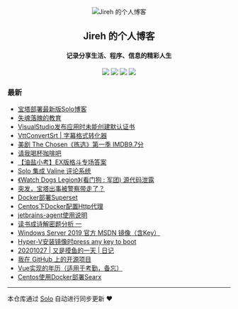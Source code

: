 <p align="center"><img alt="Jireh 的个人博客" src="https://img.hacpai.com/avatar/1532946657098_1532946825204.jpeg"></p><h2 align="center">
Jireh 的个人博客
</h2>

<h4 align="center">记录分享生活、程序、信息的精彩人生</h4>
<p align="center"><a title="Jireh 的个人博客" target="_blank" href="https://github.com/Jireh012/solo-blog"><img src="https://img.shields.io/github/last-commit/Jireh012/solo-blog.svg?style=flat-square&color=FF9900"></a>
<a title="GitHub repo size in bytes" target="_blank" href="https://github.com/Jireh012/solo-blog"><img src="https://img.shields.io/github/repo-size/Jireh012/solo-blog.svg?style=flat-square"></a>
<a title="Solo Version" target="_blank" href="https://github.com/88250/solo/releases"><img src="https://img.shields.io/badge/solo-4.3.1-f1e05a.svg?style=flat-square&color=blueviolet"></a>
<a title="Hits" target="_blank" href="https://github.com/88250/hits"><img src="https://hits.b3log.org/Jireh012/solo-blog.svg"></a></p>

### 最新

* [宝塔部署最新版Solo博客](https://www.lyile.cn/articles/2020/11/20/1605840328957.html)
* [失魂落魄的教育](https://www.lyile.cn/articles/2020/11/17/1605625512904.html)
* [VisualStudio发布应用时未能创建默认证书](https://www.lyile.cn/articles/2020/11/16/1605492931586.html)
* [VttConvertSrt | 字幕格式转化器](https://www.lyile.cn/articles/2020/11/13/1605259944087.html)
* [美剧 The Chosen《拣选》第一季 IMDB9.7分](https://www.lyile.cn/articles/2020/11/13/1605233276889.html)
* [请我喝杯咖啡吧](https://www.lyile.cn/treat-me-to-coffee)
* [【油盐小考】EX版格斗专场答案](https://www.lyile.cn/articles/2020/11/09/1604892512779.html)
* [Solo 集成 Valine 评论系统](https://www.lyile.cn/articles/2020/11/06/1604656094535.html)
* [《Watch Dogs Legion》(看门狗 : 军团) 源代码泄露](https://www.lyile.cn/articles/2020/11/05/1604567653048.html)
* [突发，宝塔出事被警察带走了？](https://www.lyile.cn/articles/2020/11/03/1604384402861.html)
* [Docker部署Superset](https://www.lyile.cn/articles/2020/11/03/1604372129177.html)
* [Centos下Docker配置Http代理](https://www.lyile.cn/articles/2020/11/02/1604307765651.html)
* [jetbrains-agent使用说明](https://www.lyile.cn/articles/2020/10/29/1603963946649.html)
* [读书成诗解密题分析 一](https://www.lyile.cn/articles/2020/10/28/1603877832562.html)
* [Windows Server 2019 官方 MSDN 镜像（含Key）](https://www.lyile.cn/articles/2020/10/28/1603872992354.html)
* [Hyper-V安装镜像时press any key to boot](https://www.lyile.cn/articles/2020/10/28/1603871623547.html)
* [20201027 | 又是摸鱼的一天 | 日记](https://www.lyile.cn/articles/2020/10/27/1603808366586.html)
* [我在 GitHub 上的开源项目](https://www.lyile.cn/my-github-repos)
* [Vue实现的年历（适用于考勤，备忘）](https://www.lyile.cn/articles/2020/10/15/1602752680194.html)
* [Centos使用Docker部署Searx](https://www.lyile.cn/articles/2020/10/10/1602321509654.html)



---

本仓库通过 [Solo](https://github.com/88250/solo) 自动进行同步更新 ❤️ 